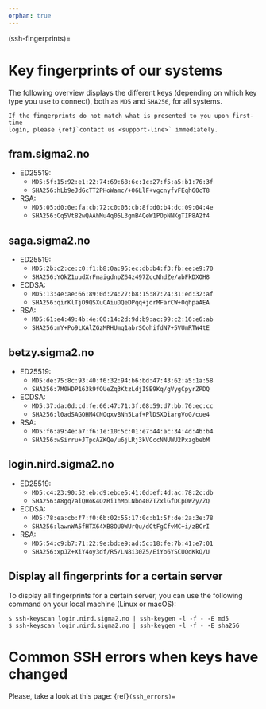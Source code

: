 ```yaml
---
orphan: true
---
```


(ssh-fingerprints)=

# Key fingerprints of our systems

The following overview displays the different keys (depending on which key type
you use to connect), both as `MD5` and `SHA256`, for all systems.

```{warning}
If the fingerprints do not match what is presented to you upon first-time
login, please {ref}`contact us <support-line>` immediately.
```


## fram.sigma2.no

- ED25519:
  - `MD5:5f:15:92:e1:22:74:69:68:6c:1c:27:f5:a5:b1:76:3f`
  - `SHA256:hLb9eJdGcTT2PHoWamc/+06LlF+vgcnyfvFEqh60cT8`
- RSA:
  - `MD5:05:d0:0e:fa:cb:72:c0:03:cb:8f:d0:b4:dc:09:04:4e`
  - `SHA256:Cq5Vt82wQAAhMu4q05L3gmB4QeW1POpNNKgTIP8A2f4`

## saga.sigma2.no

- ED25519:
  - `MD5:2b:c2:ce:c0:f1:b8:0a:95:ec:db:b4:f3:fb:ee:e9:70`
  - `SHA256:YOkZ1uudXrFmaigdnpZ64z497ZccNhdZe/abFkDXOH8`
- ECDSA:
  - `MD5:13:4e:ae:66:89:0d:24:27:b8:15:87:24:31:ed:32:af`
  - `SHA256:qirKlTjO9QSXuCAiuDQeDPqq+jorMFarCW+0qhpaAEA`
- RSA:
  - `MD5:61:e4:49:4b:4e:00:14:2d:9d:b9:ac:99:c2:16:e6:ab`
  - `SHA256:mY+Po9LKAlZGzMRHUmq1abrSOohifdN7+5VUmRTW4tE`


## betzy.sigma2.no

- ED25519:
  - `MD5:de:75:8c:93:40:f6:32:94:b6:bd:47:43:62:a5:1a:58`
  - `SHA256:7M0HDP163k9fOUeZq3KtzLdjISE9Kq/gVygCpyrZPDQ`
- ECDSA:
  - `MD5:37:da:0d:cd:fe:66:47:71:3f:08:59:d7:bb:76:ec:cc`
  - `SHA256:l0adSAGOHM4CNOqxvBNh5Laf+PlDSXQiargVoG/cue4`
- RSA:
  - `MD5:f6:a9:4e:a7:f6:1e:10:5c:01:e7:44:ac:34:4d:4b:b4`
  - `SHA256:wSirru+JTpcAZKQe/u6jLRj3kVCccNNUWU2PxzgbebM`


## login.nird.sigma2.no

- ED25519:
  - `MD5:c4:23:90:52:eb:d9:eb:e5:41:0d:ef:4d:ac:78:2c:db`
  - `SHA256:A8gq7aiQHoK4QzRi1hMpLNbo40ZTZxlGfDCpDWZy/ZQ`
- ECDSA:
  - `MD5:78:ea:cb:f7:f0:6b:02:55:17:0c:b1:5f:de:2a:3e:78`
  - `SHA256:lawnWA5fHTX64XB8OU0WUrQu/dCtFgCfvMC+i/zBCrI`
- RSA:
  - `MD5:54:c9:b7:71:22:9e:bd:e9:ad:5c:18:fe:7b:41:e7:01`
  - `SHA256:xpJZ+XiY4oy3df/R5/LN8i30Z5/EiYo6YSCUQdKkQ/U`


## Display all fingerprints for a certain server

To display all fingerprints for a certain server, you can use the following
command on your local machine (Linux or macOS):

```console
$ ssh-keyscan login.nird.sigma2.no | ssh-keygen -l -f - -E md5
$ ssh-keyscan login.nird.sigma2.no | ssh-keygen -l -f - -E sha256
```

# Common SSH errors when keys have changed

Please, take a look at this page: {ref}`(ssh_errors)=`
